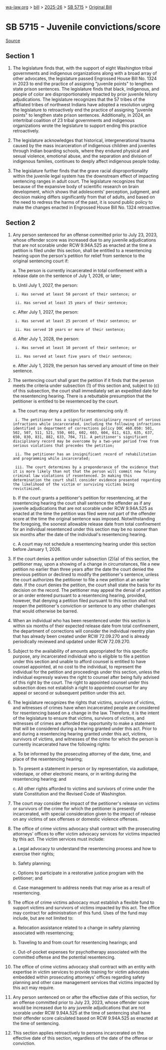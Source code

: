 [wa-law.org](/) > [bill](/bill/) > [2025-26](/bill/2025-26/) > [SB 5715](/bill/2025-26/sb/5715/) > [Original Bill](/bill/2025-26/sb/5715/1/)

# SB 5715 - Juvenile convictions/score

[Source](http://lawfilesext.leg.wa.gov/biennium/2025-26/Pdf/Bills/Senate%20Bills/5715.pdf)

## Section 1
1. The legislature finds that, with the support of eight Washington tribal governments and indigenous organizations along with a broad array of other advocates, the legislature passed Engrossed House Bill No. 1324 in 2023 to end the practice of assigning "juvenile points" to lengthen state prison sentences. The legislature finds that black, indigenous, and people of color are disproportionately impacted by prior juvenile felony adjudications. The legislature recognizes that the 57 tribes of the affiliated tribes of northwest Indians have adopted a resolution urging the legislature to retroactively end the practice of assigning "juvenile points" to lengthen state prison sentences. Additionally, in 2024, an intertribal coalition of 23 tribal governments and indigenous organizations wrote the legislature to support ending this practice retroactively.

2. The legislature acknowledges that historical, intergenerational trauma caused by the mass incarceration of indigenous children and juveniles through Indian boarding schools, where they endured physical and sexual violence, emotional abuse, and the separation and division of indigenous families, continues to deeply affect indigenous people today.

3. The legislature further finds that the grave racial disproportionality within the juvenile legal system has the downstream effect of impacting sentencing ranges in adult court. The legislature recognizes that because of the expansive body of scientific research on brain development, which shows that adolescents' perception, judgment, and decision making differs significantly from that of adults, and based on the need to redress the harms of the past, it is sound public policy to make the changes enacted in Engrossed House Bill No. 1324 retroactive.

## Section 2
1. Any person sentenced for an offense committed prior to July 23, 2023, whose offender score was increased due to any juvenile adjudications that are not scorable under RCW 9.94A.525 as enacted at the time a petition is filed under this section, shall be entitled to a resentencing hearing upon the person's petition for relief from sentence to the original sentencing court if:

    a. The person is currently incarcerated in total confinement with a release date on the sentence of July 1, 2026, or later;

    b. Until July 1, 2027, the person:

        i. Has served at least 50 percent of their sentence; or

        ii. Has served at least 15 years of their sentence;

    c. After July 1, 2027, the person:

        i. Has served at least 25 percent of their sentence; or

        ii. Has served 10 years or more of their sentence;

    d. After July 1, 2028, the person:

        i. Has served at least 10 percent of their sentence; or

        ii. Has served at least five years of their sentence;

    e. After July 1, 2029, the person has served any amount of time on their sentence.

2. The sentencing court shall grant the petition if it finds that the person meets the criteria under subsection (1) of this section and, subject to (c) of this subsection, the court shall immediately set an expedited date for the resentencing hearing. There is a rebuttable presumption that the petitioner is entitled to be resentenced by the court.

    a. The court may deny a petition for resentencing only if:

        i. The petitioner has a significant disciplinary record of serious infractions while incarcerated, including the following infractions identified in department of corrections policy DOC 460.050: 501, 502, 507, 511, 521, 550, 601, 602, 603, 604, 611, 613, 635, 637, 650, 830, 831, 882, 633, 704, 711. A petitioner's significant disciplinary record may be overcome by a two-year period free from serious violations that precedes the petition;

        ii. The petitioner has an insignificant record of rehabilitation and programming while incarcerated;

        iii. The court determines by a preponderance of the evidence that it is more likely than not that the person will commit new felony criminal law violations if resentenced. In making this determination the court shall consider evidence presented regarding the likelihood of the victim or surviving victims being revictimized.

    b. If the court grants a petitioner's petition for resentencing, at the resentencing hearing the court shall sentence the offender as if any juvenile adjudications that are not scorable under RCW 9.94A.525 as enacted at the time the petition was filed were not part of the offender score at the time the original sentence was imposed. Notwithstanding the foregoing, the soonest allowable release date from total confinement for an individual resentenced under this section may be no sooner than six months after the date of the individual's resentencing hearing.

    c. A court may not schedule a resentencing hearing under this section before January 1, 2026.

3. If the court denies a petition under subsection (2)(a) of this section, the petitioner may, upon a showing of a change in circumstances, file a new petition no earlier than three years after the date the court denied the previous petition or declined to modify the petitioner's sentence, unless the court authorizes the petitioner to file a new petition at an earlier date. If the court denies the petition, the court shall state the basis for its decision on the record. The petitioner may appeal the denial of a petition or an order entered pursuant to a resentencing hearing, provided, however, that denying a petition filed pursuant to this section shall not reopen the petitioner's conviction or sentence to any other challenges that would otherwise be barred.

4. When an individual who has been resentenced under this section is within six months of their expected release date from total confinement, the department of corrections will consider the individual reentry plan that has already been created under RCW 72.09.270 and is already periodically reviewed and updated under RCW 72.09.270.

5. Subject to the availability of amounts appropriated for this specific purpose, any incarcerated individual who is eligible to file a petition under this section and unable to afford counsel is entitled to have counsel appointed, at no cost to the individual, to represent the individual for the petition and proceedings under this section, unless the individual expressly waives the right to counsel after being fully advised of this right by the court. The right to appointed counsel under this subsection does not establish a right to appointed counsel for any appeal or second or subsequent petition under this act.

6. The legislature recognizes the rights that victims, survivors of victims, and witnesses of crimes have when incarcerated people are considered for resentencing based on a change in the law. Therefore, it is the intent of the legislature to ensure that victims, survivors of victims, and witnesses of crimes are afforded the opportunity to make a statement that will be considered during a hearing granted under this act. Prior to and during a resentencing hearing granted under this act, victims, survivors of victims, and witnesses of the crime for which the person is currently incarcerated have the following rights:

    a. To be informed by the prosecuting attorney of the date, time, and place of the resentencing hearing;

    b. To present a statement in person or by representation, via audiotape, videotape, or other electronic means, or in writing during the resentencing hearing; and

    c. All other rights afforded to victims and survivors of crime under the state Constitution and the Revised Code of Washington.

7. The court may consider the impact of the petitioner's release on victims or survivors of the crime for which the petitioner is presently incarcerated, with special consideration given to the impact of release on any victims of sex offenses or domestic violence offenses.

8. The office of crime victims advocacy shall contract with the prosecuting attorneys' offices to offer victim advocacy services for victims impacted by this act. The victim services must include:

    a. Legal advocacy to understand the resentencing process and how to exercise their rights;

    b. Safety planning;

    c. Options to participate in a restorative justice program with the petitioner; and

    d. Case management to address needs that may arise as a result of resentencing.

9. The office of crime victims advocacy must establish a flexible fund to support victims and survivors of victims impacted by this act. The office may contract for administration of this fund. Uses of the fund may include, but are not limited to:

    a. Relocation assistance related to a change in safety planning associated with resentencing;

    b. Traveling to and from court for resentencing hearings; and

    c. Out-of-pocket expenses for psychotherapy associated with the committed offense and the potential resentencing.

10. The office of crime victims advocacy shall contract with an entity with expertise in victim services to provide training for victim advocates embedded within prosecuting attorneys' offices regarding safety planning and other case management services that victims impacted by this act may require.

11. Any person sentenced on or after the effective date of this section, for an offense committed prior to July 23, 2023, whose offender score would be increased due to any juvenile adjudications that are not scorable under RCW 9.94A.525 at the time of sentencing shall have their offender score calculated based on RCW 9.94A.525 as enacted at the time of sentencing.

12. This section applies retroactively to persons incarcerated on the effective date of this section, regardless of the date of the offense or conviction.
